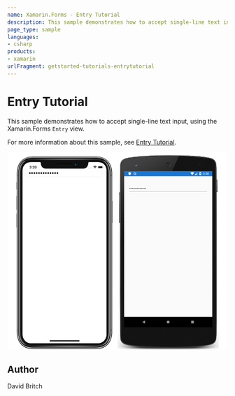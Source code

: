 ```yaml
---
name: Xamarin.Forms - Entry Tutorial
description: This sample demonstrates how to accept single-line text input, using the Xamarin.Forms Entry view.
page_type: sample
languages:
- csharp
products:
- xamarin
urlFragment: getstarted-tutorials-entrytutorial
---
```

# Entry Tutorial

This sample demonstrates how to accept single-line text input, using the Xamarin.Forms `Entry` view.

For more information about this sample, see [Entry Tutorial](https://docs.microsoft.com/xamarin/get-started/tutorials/entry/).

![Entry Tutorial application screenshot](Screenshots/01All.png "Entry Tutorial application screenshot")

## Author

David Britch
